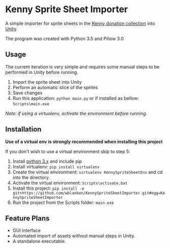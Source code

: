 # Kenny Sprite Sheet Importer
A simple importer for sprite sheets in
the [Kenny donation collection](http://www.kenney.nl/projects/kga "Kenny Game Assets")
into [Unity](https://unity3d.com/ "Unity3d").

The program was created with Python 3.5 and Pillow 3.0

## Usage
The current iteration is very simple and requires some manual steps to be performed in Unity before running.

1. Import the sprite sheet into Unity
2. Perform an automatic slice of the sprites
3. Save changes
4. Run this application: `python main.py` or if installed as bellow: `Scripts\main.exe`

*Note: if using a virtualenv, activate the environment before running.*

## Installation
**Use of a virtual env is strongly recommended when installing this project**

If you don't wish to use a virtual environment skip to step 5:

1. Install [python 3.x](https://www.python.org/downloads/) and include pip
2. Install virtualenv: `pip install virtualenv`
3. Create the virtual environment: `virtualenv KennySpriteSheetEnv` and cd into the directory.
4. Activate the virtual environment: `Scripts\activate.bat`
5. Install this project: `pip install -e git+https://github.com/wblanken/KennySpriteSheetImporter.git#egg=KennySpriteSheetImporter`
6. Run the project from the Scripts folder: `main.exe`

## Feature Plans
* GUI interface
* Automated import of assets without manual steps in Unity.
* A standalone executable.